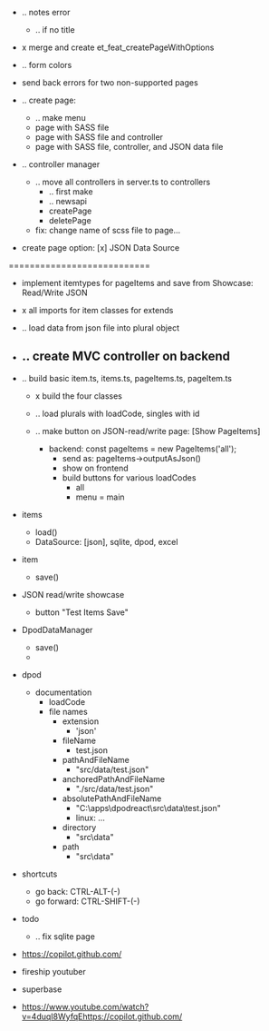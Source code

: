 - .. notes error
    - .. if no title

- x merge and create et_feat_createPageWithOptions
- .. form colors
- send back errors for two non-supported pages



- .. create page:
    - .. make menu
    - page with SASS file
    - page with SASS file and controller
    - page with SASS file, controller, and JSON data file
    
- .. controller manager
	- .. move all controllers in server.ts to controllers
        - .. first make 
        - .. newsapi
        - createPage
        - deletePage
    - fix: change name of scss file to page...

- create page option: [x] JSON Data Source


===========================


- implement itemtypes for pageItems and save from Showcase: Read/Write JSON 
- x all imports for item classes for extends
- .. load data from json file into plural object 

- .. create MVC controller on backend
    - 


- .. build basic item.ts, items.ts, pageItems.ts, pageItem.ts
    - x build the four classes
    - .. load plurals with loadCode, singles with id

    - .. make button on JSON-read/write page: [Show PageItems]
        - backend: const pageItems = new PageItems('all');
            - send as: pageItems->outputAsJson()
            - show on frontend
            - build buttons for various loadCodes
                - all
                - menu = main
    
- items
    - load()
    - DataSource: [json], sqlite, dpod, excel
- item
    - save()
- JSON read/write showcase
    - button "Test Items Save"
- DpodDataManager
    - save()
    - 
- dpod
    - documentation
        - loadCode
        - file names
            - extension
                - 'json'
            - fileName
                - test.json 
            - pathAndFileName
                - "src/data/test.json" 
            - anchoredPathAndFileName
                - "./src/data/test.json"
            - absolutePathAndFileName
                - "C:\apps\dpodreact\src\data\test.json"
                - linux: ...
            - directory
                - "src\data"
            - path
                - "src\data\"

- shortcuts
    - go back: CTRL-ALT-(-)
    - go forward: CTRL-SHIFT-(-) 



- todo
    - .. fix sqlite page


- https://copilot.github.com/
- fireship youtuber
- superbase
- https://www.youtube.com/watch?v=4duqI8WyfqEhttps://copilot.github.com/